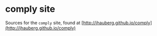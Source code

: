 # comply site

Sources for the `comply` site, found at [http://jhauberg.github.io/comply](http://jhauberg.github.io/comply)
